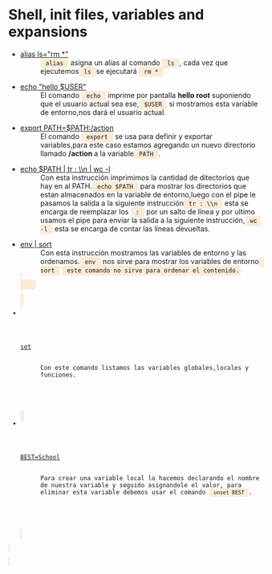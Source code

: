 <h1>Shell, init files, variables and expansions</h1>
<ul>
<li>
    <dl>
        <dt><a href="./0-alias">alias ls="rm *"</a></dt>
        <dd><code style="background-color: antiquewhite; padding : 3px; border-radius:5px"> alias </code> asigna un alias al comando <code style="background-color: antiquewhite; padding : 3px; border-radius:5px"> ls </code>, cada vez que ejecutemos<code style="background-color: antiquewhite; padding : 3px; border-radius:5px"> ls </code>se ejecutará <code style="background-color: antiquewhite; padding : 3px; border-radius:5px"> rm * </code></dd>
    </dl>
</li>
<li>
    <dl>
        <dt><a href="./1-hello_you">echo "hello $USER"</a></dt>
        <dd>El comando <code style="background-color: antiquewhite; padding : 3px; border-radius:5px"> echo </code> imprime por pantalla <strong>hello root</strong> suponiendo que el usuario actual sea ese,<code style="background-color: antiquewhite; padding : 3px; border-radius:5px"> $USER </code> si mostramos esta variable de entorno,nos dará el usuario actual.</dd>
    </dl>
</li>
<li>
    <dl>
        <dt><a href="./2-path">export PATH=$PATH:/action</a></dt>
        <dd>El comando <code style="background-color: antiquewhite; padding : 3px; border-radius:5px"> export </code> se usa para definir y exportar variables,para este caso estamos agregando un nuevo directorio llamado <strong> /action </strong>a la variable<code style="background-color: antiquewhite; padding : 3px; border-radius:5px"> PATH </code>.</dd>
    </dl>
</li>
<li>
    <dl>
        <dt><a href="./3-paths">echo $PATH | tr : \\n | wc -l </a></dt>
        <dd>Con esta instrucción imprimimos la cantidad de ditectorios que hay en al PATH.<code style="background-color: antiquewhite; padding : 3px; border-radius:5px"> echo $PATH </code> para mostrar los directorios que estan almacenados en la variable de entorno,luego con el pipe le pasamos la salida a la siguiente instrucción<code style="background-color: antiquewhite; padding : 3px; border-radius:5px"> tr : \\n </code> esta se encarga de reemplazar los <code style="background-color: antiquewhite; padding : 3px; border-radius:5px"> : </code> por un salto de línea y por ultimo usamos el pipe para enviar la salida a la siguiente instrucción,<code style="background-color: antiquewhite; padding : 3px; border-radius:5px"> wc -l </code> esta se encarga de contar las líneas devueltas.</dd>
    </dl>
</li>
<li>
    <dl>
        <dt><a href="./4-global_variables">env | sort </a></dt>
        <dd> Con esta instrucción mostramos las variables de entorno y las ordenamos.<code style="background-color: antiquewhite; padding : 3px; border-radius:5px"> env </code> nos sirve para mostrar los variables de entorno<code style="background-color: antiquewhite; padding : 3px; border-radius:5px"> sort </code> <code style="background-color: antiquewhite; padding : 3px; border-radius:5px"> este comando no sirve para ordenar el contenido.</dd>
    </dl>
</li>
<li>
  <dl>
    <dt><a href="./5-local_variables">set</a></dt>
    <dd>Con este comando listamos las variables globales,locales y funciones.</dd>
  </dl>
</li>
 <li>
  <dl>
    <dt><a href="./6-create_local_variable">BEST=School</a></dt>
    <dd>Para crear una variable local lo hacemos declarando el nombre de nuestra variable y seguido asignandole el valor, para eliminar esta variable debemos usar el comando <code style="background-color: antiquewhite; padding : 3px; border-radius:5px"> unset BEST </code>.</dd>
  </dl>
</li>

</ul>
